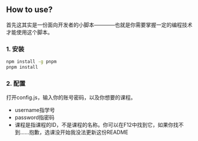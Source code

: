 ## How to use?

首先这其实是一份面向开发者的小脚本————也就是你需要掌握一定的编程技术才能使用这个脚本。

### 1. 安装

```bash
npm install -g pnpm
pnpm install
```

### 2. 配置

打开config.js，输入你的账号密码，以及你想要的课程。

- username指学号
- password指密码
- 课程是指课程的ID，不是课程的名称。你可以在F12中找到它，如果你找不到......抱歉，选课没开始我没法更新这份README